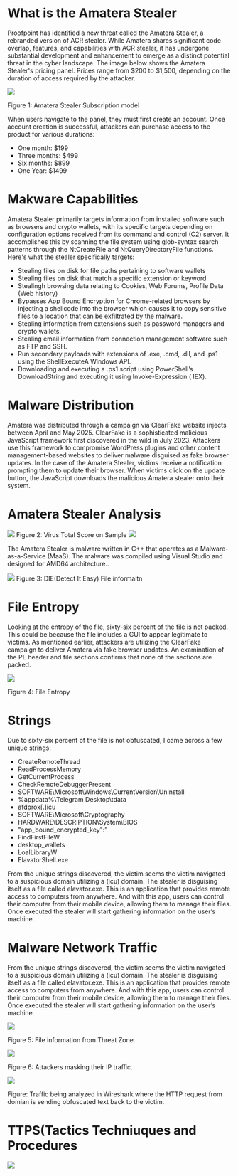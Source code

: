 # What is the Amatera Stealer 

Proofpoint has identified a new threat called the Amatera Stealer, a rebranded version of ACR stealer. While Amatera shares significant code overlap, features, and capabilities with ACR stealer, it has undergone substantial development and enhancement to emerge as a distinct potential threat in the cyber landscape. The image below shows the Amatera Stealer's pricing panel. Prices range from $200 to $1,500, depending on the duration of access required by the attacker. 

<picture>
<img src="https://github.com/r3vhunter/Threat-Hunting-Blog/blob/master/_posts/Amatera_Stealer/Figure_1.png" >

</picture>

Figure 1: Amatera Stealer Subscription model 


When users navigate to the panel, they must first create an account. Once account creation is successful, attackers can purchase access to the product for various durations: 

- One month: $199
- Three months: $499
- Six months: $899
- One Year: $1499

# Makware Capabilities

Amatera Stealer primarily targets information from installed software such as browsers and crypto wallets, with its specific targets depending on configuration options received from its command and control (C2) server. It accomplishes this by scanning the file system using glob-syntax search patterns through the NtCreateFile and NtQueryDirectoryFile functions. Here's what the stealer specifically targets: 

- Stealing files on disk for file paths pertaining to software wallets
- Stealing files on disk that match a specific extension or keyword
- Stealingh browsing data relating to Cookies, Web Forums, Profile Data (Web history)
- Bypasses App Bound Encryption for Chrome-related browsers by injecting a shellcode into the browser which causes it to copy sensitive files to a location that can be exfiltrated by the malware.
- Stealing information from extensions such as password managers and crypto wallets.
- Stealing email information from connection management software such as FTP and SSH.
- Run secondary payloads with extensions of .exe, .cmd, .dll, and .ps1 using the ShellExecuteA Windows API.
- Downloading and executing a .ps1 script using PowerShell’s DownloadString and executing it using Invoke-Expression ( IEX).

# Malware Distribution
Amatera was distributed through a campaign via ClearFake website injects between April and May 2025. ClearFake is a sophisticated malicious JavaScript framework first discovered in the wild in July 2023. Attackers use this framework to compromise WordPress plugins and other content management-based websites to deliver malware disguised as fake browser updates. In the case of the Amatera Stealer, victims receive a notification prompting them to update their browser. When victims click on the update button, the JavaScript downloads the malicious Amatera stealer onto their system. 

# Amatera Stealer Analysis 


<picture>
<img src="https://github.com/r3vhunter/Threat-Hunting-Blog/blob/master/_posts/Amatera_Stealer/Figure_2.png" >

</picture>
Figure 2: Virus Total Score on Sample


<picture>
<img src="https://github.com/r3vhunter/Threat-Hunting-Blog/blob/master/_posts/Amatera_Stealer/Figure_8.png" >

</picture>

The Amatera Stealer is malware written in C++ that operates as a Malware-as-a-Service (MaaS). The malware was compiled using Visual Studio and designed for AMD64 architecture.. 

<picture>
<img src="https://github.com/r3vhunter/Threat-Hunting-Blog/blob/master/_posts/Amatera_Stealer/Figure_3.png" >

</picture>
Figure 3: DIE(Detect It Easy) File informaitn 

# File Entropy 

Looking at the entropy of the file, sixty-six percent of the file is not packed. This could be because the file includes a GUI to appear legitimate to victims. As mentioned earlier, attackers are utilizing the ClearFake campaign to deliver Amatera via fake browser updates. An examination of the PE header and file sections confirms that none of the sections are packed. 

<picture>
<img src="https://github.com/r3vhunter/Threat-Hunting-Blog/blob/master/_posts/Amatera_Stealer/Figure_4.png" >

</picture>

Figure 4: File Entropy 

# Strings 

Due to sixty-six percent of the file is not obfuscated, I came across a few unique strings: 

- CreateRemoteThread
- ReadProcessMemory
- GetCurrentProcess
- CheckRemoteDebuggerPresent
- SOFTWARE\Microsoft\Windows\CurrentVersion\Uninstall
- %appdata%\Telegram Desktop\tdata
- afdprox[.]icu
- SOFTWARE\Microsoft\Cryptography
- HARDWARE\DESCRIPTION\System\BIOS
- "app_bound_encrypted_key":”
- FindFirstFileW
- desktop_wallets
- LoalLibraryW
- ElavatorShell.exe

From the unique strings discovered, the victim seems the victim navigated to a suspicious domain utilizing a (icu) domain. The stealer is disguising itself as a file called elavator.exe. This is an application that provides remote access to computers from anywhere. And with this app, users can control their computer from their mobile device, allowing them to manage their files. Once executed the stealer will start gathering information on the user’s machine.


# Malware Network Traffic 

From the unique strings discovered, the victim seems the victim navigated to a suspicious domain utilizing a (icu) domain. The stealer is disguising itself as a file called elavator.exe. This is an application that provides remote access to computers from anywhere. And with this app, users can control their computer from their mobile device, allowing them to manage their files. Once executed the stealer will start gathering information on the user’s machine.

<picture>
<img src="https://github.com/r3vhunter/Threat-Hunting-Blog/blob/master/_posts/Amatera_Stealer/Figure_5.png" >

</picture>

Figure 5: File information from Threat Zone. 


<picture>
<img src="https://github.com/r3vhunter/Threat-Hunting-Blog/blob/master/_posts/Amatera_Stealer/Figure_6.png" >

</picture>

Figure 6: Attackers masking their IP traffic. 


<picture>
<img src="https://github.com/r3vhunter/Threat-Hunting-Blog/blob/master/_posts/Amatera_Stealer/Figure_7.png" >

</picture>

Figure: Traffic being analyzed in Wireshark where the HTTP request from domian is sending obfuscated text back to the victim. 


# TTPS(Tactics Techniuques and Procedures


<picture>
<img src="https://github.com/r3vhunter/Threat-Hunting-Blog/blob/master/_posts/Amatera_Stealer/Figure_9.png" >

</picture>




